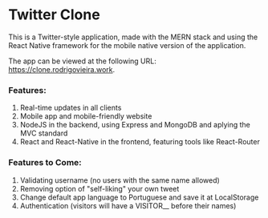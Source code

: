 # Twitter Clone

This is a Twitter-style application, made with the MERN stack and using the React Native framework for the mobile native version of the application.

The app can be viewed at the following URL: https://clone.rodrigovieira.work.

### Features:

1. Real-time updates in all clients
2. Mobile app and mobile-friendly website
3. NodeJS in the backend, using Express and MongoDB and aplying the MVC standard
4. React and React-Native in the frontend, featuring tools like React-Router

### Features to Come:

1. Validating username (no users with the same name allowed)
2. Removing option of "self-liking" your own tweet
3. Change default app language to Portuguese and save it at LocalStorage
4. Authentication (visitors will have a VISITOR__ before their names)
